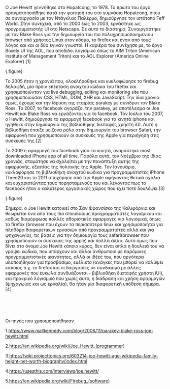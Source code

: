 Ο Joe Hewitt γεννήθηκε στο Hopatcong, το 1978. Το πρώτο του έργο πραγματοποιήθηκε κατά την φοιτησή του στο γυμνάσιο Hopatcong, όπου σε συναιργασία με τον Ντάγκλας Παλέρμο, δημιούργησε τον ιστότοπο Feff World. Στην συνέχεια, από το 2000 έως το 2003, εργάστηκε ως προγραμματιστής UI στο Netscape. Σε αυτό το διάστημα, Συναιργάστηκε με τον Blake Ross για την δημιουργία του πιο πολυχρησιμοποιημένιου browser από χρήστες Linux στον κόσμο, το firefox και έναν από τους λόγος και και οι δύο έγιναν γνωστοί. Η καριέρα του συνέχησε με, το έργο Boxely UI της AOL, που αποδίδει λογισμικό όπως το AIM Triton (American Institute of Management Triton) και το AOL Explorer (America Online Explorer).[1]

{.figure}


Το 2005 ήταν η χρονιά που, ολοκλήροθηκε και κυκλοφώρησε το firebug δηλαφδή, μία πρόιν επέκταση ανοιχτού κώδικα του firefox και χρησιμοποιύνταν για live debugging, editing και monitoring site που χρησιμοποιούσαν CSS, HTML, DOM, XHR και JavaScript.
Την ίδια χρονιά όμως, έχουμε και την ίδρυση της εταιρίας parakey με συνιδρυτ τον Blake Ross. Το 2007, το facebook  αγοράζει την parakey, με αποτέλεσμα οι Joe Hewitt και Blake Ross να εργάζονται για το facebook. Τον Ιούλιο του 2007, o Hewitt, δημιούργησε το εφαρμογή facebook για τα κινητά iphone και ηγήθηκε στην δημιουργία της βιβλιοθήκης διεπαφής χρήστη iUI. Αυτή η βιβλιοθήκη έπαιξε μείζονα ρόλο στην δημιουργία του browser Safari, την εφαρμογή που χρησιμοποιούν οι συσκευές της Apple για περιήγηση στις συσκευές της.[2]


Το 2009 η εφαρμογή του facebook γιοα τα κινητά, ονομάστηκε most downloaded iPhone app of all time. Παρόλα αυτά, τον Νοέμβριο της ίδιας χρονιάς, σταμάτησε να σχολείται με την πανάπτυξη αυτής της εφαρμογής, εξαιτίας της πολιτικής της Apple. Τον Ιανουάριο, κυκλοφόρησε τη βιβλιοθήκη ανοιχτού κώδικα για προγραμματιστές iPhone Three20 
και το 2011 αποχόρησε από την Apple αφήνοντας θετικά σχόλια και ευχαριστώντας τους πορησταμενούς του και λέγοντας πως το facebook ήταν ο καλύτερος εργασιακός χώρος που έχει ποτέ δουλέψει.[3]

{.figure}


Σήμερα. ο Joe Hewitt κατοικεί στο Σαν Φρανσίσκο της Καλιφόρνια και θεωρείται ένα από τους πιο σπουδαίους προγραμματιστές λογισμικού και  καθώς διαμόρφωσε πολλές αθοριστικές εφαρμογές για λογισμικά, όπως το firefox (browser που έχουν τα περισσότερα linux και χρησιμοποιήται για πληθόρα διαφορετικών εργασιών από προγραμματιστές αλλά και για ψηχαγωγία), τις βάσεις για την δημιουργία τους safari(browser που χρησιμοποιούν οι συσκευές της apple) και πολλά άλλα. Αυτό όμως που δίνει στο όνομα Joe Hewitt κάποιο κύρος, δεν είναι απλά η δουλειά του να γράψει κώδικα, που υπάρχουν και άλλοι άνθρωποοι με παρόμοιες προγραμματιστικές ικανότητες, αλλά οι ιδέες του, που αργότερα υλοποιήθηκαν για προσβάσιμο, ευέλικτο (ανάγκες που μπορεί να καλύψει κάποιος π.χ. το firefox και οι διεργασίες σε συνδιασμό με άλλες εφαρμογές που έυκωλα συνδυάζονται - βιβλιοθήκη διεπαφής χρήστη iUI), και πρακρικό λογισμικό που χωρίς αυτό, η διάδραση και χρήση εφαρμογών (ψηχαγωίας και ως εργαλία), θα ήταν μία  διαφορετική υπόθεση σήμερα.[4]



<br><br><br><br>
Οι πηγές που χρησιμοποιήθηκαν

1.https://www.niallkennedy.com/blog/2006/11/parakey-blake-ross-joe-hewitt.html

2.https://en.wikipedia.org/wiki/Joe_Hewitt_(programmer)

3.https://wiki.projecttopics.org/603214-joe-hewitt-age-wikipedia-family-height-net-worth-biography/index.html

4.https://usesthis.com/interviews/joe.hewitt/

5.https://en.wikipedia.org/wiki/Firebug_(software)
